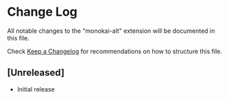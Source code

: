 # Change Log

All notable changes to the "monokai-alt" extension will be documented in this file.

Check [Keep a Changelog](http://keepachangelog.com/) for recommendations on how to structure this file.

## [Unreleased]

- Initial release
